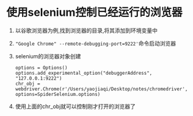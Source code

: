 # 使用selenium控制已经运行的浏览器

1. 以谷歌浏览器为例,找到浏览器的目录,将其添加到环境变量中

2. `"Google Chrome" --remote-debugging-port=9222'`命令启动浏览器

3. selenium的浏览器对象创建

   ```
   options = Options()
   options.add_experimental_option("debuggerAddress", "127.0.0.1:9222")
   chr_obj = webdriver.Chrome(r'/Users/yaojiaqi/Desktop/notes/chromedriver', options=SpiderSelenium.options)
   ```

4. 使用上面的chr_obj就可以控制刚才打开的浏览器了



